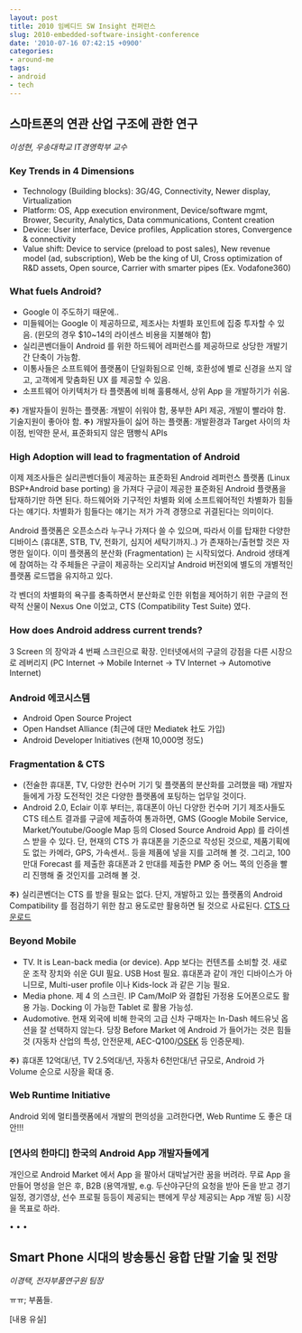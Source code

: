 ```yaml
---
layout: post
title: 2010 임베디드 SW Insight 컨퍼런스
slug: 2010-embedded-software-insight-conference
date: '2010-07-16 07:42:15 +0900'
categories:
- around-me
tags:
- android
- tech
---
```


## 스마트폰의 연관 산업 구조에 관한 연구

*이성현, 우송대학교 IT경영학부 교수*

### Key Trends in 4 Dimensions

- Technology (Building blocks): 3G/4G, Connectivity, Newer display, Virtualization
- Platform: OS, App execution environment, Device/software mgmt, Brower, Security, Analytics, Data communications, Content creation
- Device: User interface, Device profiles, Application stores, Convergence & connectivity
- Value shift: Device to service (preload to post sales), New revenue model (ad, subscription), Web be the king of UI, Cross optimization of R&D assets, Open source, Carrier with smarter pipes (Ex. Vodafone360)

### What fuels Android?

- Google 이 주도하기 때문에..
- 미들웨어는 Google 이 제공하므로, 제조사는 차별화 포인트에 집중 투자할 수 있음. (윈모의 경우 $10~14의 라이센스 비용을 지불해야 함)
- 실리콘벤더들이 Android 를 위한 하드웨어 레퍼런스를 제공하므로 상당한 개발기간 단축이 가능함.
- 이통사들은 소프트웨어 플랫폼이 단일화됨으로 인해, 호환성에 별로 신경을 쓰지 않고, 고객에게 맞춤화된 UX 를 제공할 수 있음.
- 소프트웨어 아키텍처가 타 플랫폼에 비해 훌륭해서, 상위 App 을 개발하기가 쉬움.

**`주)`** 개발자들이 원하는 플랫폼: 개발이 쉬워야 함, 풍부한 API 제공, 개발이 빨라야 함. 기술지원이 좋아야 함.
**`주)`** 개발자들이 싫어 하는 플랫폼: 개발환경과 Target 사이의 차이점, 빈약한 문서, 표준화되지 않은 땜빵식 APIs

<!--more-->

### High Adoption will lead to fragmentation of Android

이제 제조사들은 실리콘벤더들이 제공하는 표준화된 Android 레퍼런스 플랫폼 (Linux BSP+Android base porting) 을 가져다 구글이 제공한 표준화된 Android 플랫폼을 탑재하기만 하면 된다. 하드웨어와 기구적인 차별화 외에 소프트웨어적인 차별화가 힘들다는 얘기다. 차별화가 힘들다는 얘기는 저가 가격 경쟁으로 귀결된다는 의미이다.

Android 플랫폼은 오픈소스라 누구나 가져다 쓸 수 있으며, 따라서 이를 탑재한 다양한 디바이스 (휴대폰, STB, TV, 전화기, 심지어 세탁기까지..) 가 존재하는/출현할 것은 자명한 일이다. 이미 플랫폼의 분산화 (Fragmentation) 는 시작되었다. Android 생태계에 참여하는 각 주체들은 구글이 제공하는 오리지날 Android 버전외에 별도의 개별적인 플랫폼 로드맵을 유지하고 있다.

각 벤더의 차별화의 욕구를 충족하면서 분산화로 인한 위험을 제어하기 위한 구글의 전략적 산물이 Nexus One 이었고, CTS (Compatibility Test Suite) 였다.

### How does Android address current trends?

3 Screen 의 장악과 4 번째 스크린으로 확장. 인터넷에서의 구글의 강점을 다른 시장으로 레버리지 (PC Internet -> Mobile Internet -> TV Internet -> Automotive Internet)

### Android 에코시스템

- Android Open Source Project
- Open Handset Alliance (최근에 대만 Mediatek 社도 가입)
- Android Developer Initiatives (현재 10,000명 정도)

### Fragmentation &amp; CTS

- (전술한 휴대폰, TV, 다양한 컨수머 기기 및 플랫폼의 분산화를 고려했을 때) 개발자들에게 가장 도전적인 것은 다양한 플랫폼에 포팅하는 업무일 것이다.
- Android 2.0, Eclair 이후 부터는, 휴대폰이 아닌 다양한 컨수머 기기 제조사들도 CTS 테스트 결과를 구글에 제출하여 통과하면, GMS (Google Mobile Service, Market/Youtube/Google Map 등의 Closed Source Android App) 를 라이센스 받을 수 있다. 단, 현재의 CTS 가 휴대폰을 기준으로 작성된 것으로, 제품기획에도 없는 카메라, GPS, 가속센서.. 등을 제품에 넣을 지를 고려해 볼 것. 그리고, 100 만대 Forecast 를 제출한 휴대폰과 2 만대를 제출한 PMP 중 어느 쪽의 인증을 빨리 진행해 줄 것인지를 고려해 볼 것.

**`주)`** 실리콘벤더는 CTS 를 받을 필요는 없다. 단지, 개발하고 있는 플랫폼의 Android Compatibility 를 점검하기 위한 참고 용도로만 활용하면 될 것으로 사료된다. [CTS 다운로드](//source.android.com/compatibility/)

### Beyond Mobile

- TV. It is Lean-back media (or device). App 보다는 컨텐츠를 소비할 것. 새로운 조작 장치와 쉬운 GUI 필요. USB Host 필요. 휴대폰과 같이 개인 디바이스가 아니므로, Multi-user profile 이나 Kids-lock 과 같은 기능 필요.
- Media phone. 제 4 의 스크린. IP Cam/MoIP 와 결합된 가정용 도어폰으로도 활용 가능. Docking 이 가능한 Tablet 로 활용 가능성.
- Audomotive. 현재 외국에 비해 한국의 고급 신차 구매자는 In-Dash 헤드유닛 옵션을 잘 선택하지 않는다. 당장 Before Market 에 Android 가 들어가는 것은 힘들 것 (자동차 산업의 특성, 안전문제, AEC-Q100/[OSEK](//en.wikipedia.org/wiki/OSEK) 등 인증문제).

**`주)`** 휴대폰 12억대/년, TV 2.5억대/년, 자동차 6천만대/년 규모로, Android 가 Volume 순으로 시장을 확대 중.

### Web Runtime Initiative

Android 외에 멀티플랫폼에서 개발의 편의성을 고려한다면, Web Runtime 도 좋은 대안!!!

### [연사의 한마디] 한국의 Android App 개발자들에게

개인으로 Android Market 에서 App 을 팔아서 대박날거란 꿈을 버려라. 무료 App 을 만들어 명성을 얻은 후, B2B (용역개발, e.g. 두산야구단의 요청을 받아 돈을 받고 경기일정, 경기영상, 선수 프로필 등등이 제공되는 팬에게 무상 제공되는 App 개발 등) 시장을 목표로 하라.

<div class="spacer">• • •</div>

## Smart Phone 시대의 방송통신 융합 단말 기술 및 전망

*이경택, 전자부품연구원 팀장*

ㅠㅠ; 부품들.

[내용 유실]
